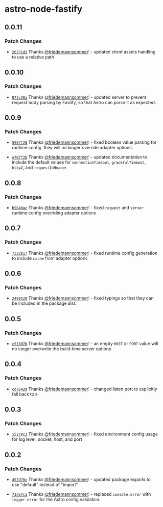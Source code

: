# astro-node-fastify

## 0.0.11

### Patch Changes

- [`26771d2`](https://github.com/friedemannsommer/astro-node-fastify/commit/26771d2394dc213947f292c14999d1498b9c6ded) Thanks [@friedemannsommer](https://github.com/friedemannsommer)! - updated client assets handling to use a relative path

## 0.0.10

### Patch Changes

- [`87fc28a`](https://github.com/friedemannsommer/astro-node-fastify/commit/87fc28acbaa7d3183b982dfeee90cd2a06071022) Thanks [@friedemannsommer](https://github.com/friedemannsommer)! - updated server to prevent request body parsing by Fastify, so that Astro can parse it as expected.

## 0.0.9

### Patch Changes

- [`5987f28`](https://github.com/friedemannsommer/astro-node-fastify/commit/5987f28ca2c931405ea436c76f703dfde8f03b02) Thanks [@friedemannsommer](https://github.com/friedemannsommer)! - fixed boolean value parsing for runtime config. they will no longer override adapter options.

- [`e707f2b`](https://github.com/friedemannsommer/astro-node-fastify/commit/e707f2b4f130bfba55c6b748a7866566fdfae5a6) Thanks [@friedemannsommer](https://github.com/friedemannsommer)! - updated documentation to include the default values for `connectionTimeout`, `gracefulTimeout`, `http2`, and `requestIdHeader`

## 0.0.8

### Patch Changes

- [`b5649ac`](https://github.com/friedemannsommer/astro-node-fastify/commit/b5649acea489d3652c15cf0c7b3342a59e78111c) Thanks [@friedemannsommer](https://github.com/friedemannsommer)! - fixed `request` and `server` runtime config overriding adapter options

## 0.0.7

### Patch Changes

- [`7322b17`](https://github.com/friedemannsommer/astro-node-fastify/commit/7322b174ef099d91da45d59aa0a27373ea33a806) Thanks [@friedemannsommer](https://github.com/friedemannsommer)! - fixed runtime config generation to include `cache` from adapter options

## 0.0.6

### Patch Changes

- [`2498520`](https://github.com/friedemannsommer/astro-node-fastify/commit/24985205bc2c1effbe09ae648d815632294e5f81) Thanks [@friedemannsommer](https://github.com/friedemannsommer)! - fixed typings so that they can be included in the package dist.

## 0.0.5

### Patch Changes

- [`c53397b`](https://github.com/friedemannsommer/astro-node-fastify/commit/c53397b36317880ba0c129dc398a30f1d60afb2f) Thanks [@friedemannsommer](https://github.com/friedemannsommer)! - an empty `HOST` or `PORT` value will no longer overwrite the build-time server options

## 0.0.4

### Patch Changes

- [`cd76420`](https://github.com/friedemannsommer/astro-node-fastify/commit/cd76420e22a536d4ea9e88f831d5c0a196e7711d) Thanks [@friedemannsommer](https://github.com/friedemannsommer)! - changed listen port to explicitly fall back to `0`

## 0.0.3

### Patch Changes

- [`152c8c2`](https://github.com/friedemannsommer/astro-node-fastify/commit/152c8c27900d30169b91377653cf13796484fccb) Thanks [@friedemannsommer](https://github.com/friedemannsommer)! - fixed environment config usage for log level, socket, host, and port

## 0.0.2

### Patch Changes

- [`457d78c`](https://github.com/friedemannsommer/astro-node-fastify/commit/457d78c2b2ea86c00e0e0ccc52403e690fd5592c) Thanks [@friedemannsommer](https://github.com/friedemannsommer)! - updated package exports to use "default" instead of "import"

- [`71a57ca`](https://github.com/friedemannsommer/astro-node-fastify/commit/71a57ca3e66e595eb06ac77dcdcb13a4285a264a) Thanks [@friedemannsommer](https://github.com/friedemannsommer)! - replaced `console.error` with `logger.error` for the Astro config validation.
